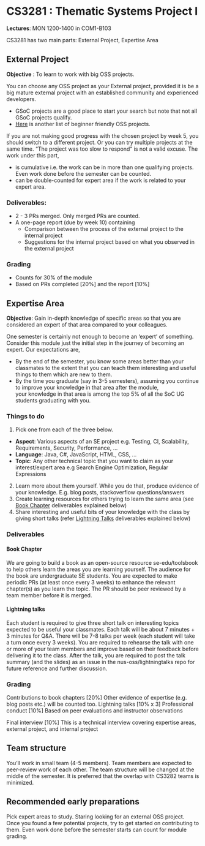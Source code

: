 # CS3281 : Thematic Systems Project I

**Lectures**: MON 1200-1400 in COM1-B103 


CS3281 has two main parts: External Project, Expertise Area


## External Project

**Objective** : To learn to work with big OSS projects.

You can choose any OSS project as your External project, provided it is be a big mature external project with an established 
community and experienced developers. 
* GSoC projects are a good place to start your search but note that not all GSoC projects qualify.
* [Here](https://github.com/MunGell/awesome-for-beginners) is another list of beginner friendly OSS projects.

If you are not making good progress with the chosen project by week 5, you should switch to a different project. 
Or you can try multiple projects at the same time. “The project was too slow to respond” is not a valid excuse.
The work under this part, 
* is cumulative i.e. the work can be in more than one qualifying projects. Even work done before the semester can be counted. 
* can be double-counted for expert area if the work is related to your expert area.


### Deliverables:

* 2 - 3 PRs merged. Only merged PRs are counted.
* A one-page report (due by week 10) containing
  * Comparison between the process of the external project to the internal project
  * Suggestions for the internal project based on what you observed in the external project

### Grading
 
* Counts for 30% of the module
* Based on PRs completed [20%]  and the report [10%]


## Expertise Area

**Objective**: Gain in-depth knowledge of specific areas so that you are considered an expert of that area compared to your colleagues.  

One semester is certainly not enough to become an ‘expert’ of something. Consider this module just the initial step in the journey 
of becoming an expert. Our expectations are, 
* By the end of the semester, you know some areas better than your classmates to the extent that you can teach them interesting 
  and useful things to them which are new to them.
* By the time you graduate (say in 3-5 semesters), assuming you continue to improve your knowledge in that area after the module,  
  your knowledge in that area is among the top 5% of all the SoC UG students graduating with you. 


### Things to do

1. Pick one from each of the three below.
  * **Aspect**: Various aspects of an SE project e.g. Testing, CI, Scalability, Requirements, Security, Performance, ...
  * **Language**: Java, C#, JavaScript, HTML, CSS, ...
  * **Topic**: Any other technical topic that you want to claim as your interest/expert area e.g Search Engine Optimization, 
    Regular   Expressions 

2. Learn more about them yourself. While you do that, produce evidence of your knowledge. 
   E.g. blog posts, stackoverflow questions/answers
3. Create learning resources for others trying to learn the same area (see [Book Chapter](#book-chapter) deliverables explained below)
4. Share interesting and useful bits of your knowledge with the class by giving short talks (refer [Lightning Talks](#lightning-talks) 
   deliverables explained below)


### Deliverables

#### Book Chapter
We are going to build a book as an open-source resource se-edu/toolsbook to help others learn the areas you are learning yourself.
The audience for the book are undergraduate SE students.
You are expected to make periodic PRs (at least once every 3 weeks) to enhance the relevant chapter(s) as you learn the topic. The PR should be peer reviewed by a team member before it is merged.
#### Lightning talks 
Each student is required to give three short talk on interesting topics expected to be useful your classmates. 
Each talk will be about 7 minutes + 3 minutes for Q&A. There will be 7-8 talks per week (each student will take a turn once every 3 weeks).
You are required to rehearse the talk with one or more of your team members and improve based on their feedback before delivering it to the class.
After the talk, you are required to post the talk summary (and the slides) as an issue in the nus-oss/lightningtalks repo for future reference and further discussion.

### Grading
Contributions to book chapters [20%]
Other evidence of expertise (e.g. blog posts etc.) will be counted too.
Lightning talks [10% x 3]
Professional conduct [10%]
Based on peer evaluations and instructor observations

Final interview [10%]
This is a technical interview covering expertise areas, external project, and internal project


## Team structure

You’ll work in small team (4-5 members). Team members are expected to peer-review work of each other. 
The team structure will be changed at the middle of the semester.
It is preferred that the overlap with CS3282 teams is minimized.


## Recommended early preparations
Pick expert areas to study. 
Staring looking for an external OSS project. Once you found a few potential projects, try to get started on contributing to them. Even work done before the semester starts can count for module grading.
